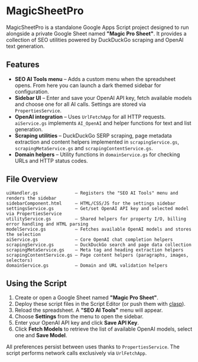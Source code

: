 # MagicSheetPro

MagicSheetPro is a standalone Google Apps Script project designed to run alongside a private Google Sheet named **"Magic Pro Sheet"**. It provides a collection of SEO utilities powered by DuckDuckGo scraping and OpenAI text generation.

## Features

- **SEO AI Tools menu** – Adds a custom menu when the spreadsheet opens. From here you can launch a dark themed sidebar for configuration.
- **Sidebar UI** – Enter and save your OpenAI API key, fetch available models and choose one for all AI calls. Settings are stored via `PropertiesService`.
- **OpenAI integration** – Uses `UrlFetchApp` for all HTTP requests. `aiService.gs` implements `AI_OpenAI` and helper functions for text and list generation.
- **Scraping utilities** – DuckDuckGo SERP scraping, page metadata extraction and content helpers implemented in `scrapingService.gs`, `scrapingMetaService.gs` and `scrapingContentService.gs`.
- **Domain helpers** – Utility functions in `domainService.gs` for checking URLs and HTTP status codes.

## File Overview

```
uiHandler.gs              – Registers the "SEO AI Tools" menu and renders the sidebar
sidebarComponent.html     – HTML/CSS/JS for the settings sidebar
settingsService.gs        – Get/set OpenAI API key and selected model via PropertiesService
utilityService.gs         – Shared helpers for property I/O, billing error handling and HTML parsing
modelService.gs           – Fetches available OpenAI models and stores the selection
aiService.gs              – Core OpenAI chat completion helpers
scrapingService.gs        – DuckDuckGo search and page data collection
scrapingMetaService.gs    – Meta tag and heading extraction helpers
scrapingContentService.gs – Page content helpers (paragraphs, images, selectors)
domainService.gs          – Domain and URL validation helpers
```

## Using the Script

1. Create or open a Google Sheet named **"Magic Pro Sheet"**.
2. Deploy these script files in the Script Editor (or push them with [clasp](https://github.com/google/clasp)).
3. Reload the spreadsheet. A **"SEO AI Tools"** menu will appear.
4. Choose **Settings** from the menu to open the sidebar.
5. Enter your OpenAI API key and click **Save API Key**.
6. Click **Fetch Models** to retrieve the list of available OpenAI models, select one and **Save Model**.

All preferences persist between uses thanks to `PropertiesService`. The script performs network calls exclusively via `UrlFetchApp`.

